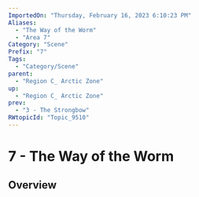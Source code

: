 ```yaml
---
ImportedOn: "Thursday, February 16, 2023 6:10:23 PM"
Aliases:
  - "The Way of the Worm"
  - "Area 7"
Category: "Scene"
Prefix: "7"
Tags:
  - "Category/Scene"
parent:
  - "Region C_ Arctic Zone"
up:
  - "Region C_ Arctic Zone"
prev:
  - "3 - The Strongbow"
RWtopicId: "Topic_9510"
---
```

# 7 - The Way of the Worm
## Overview
